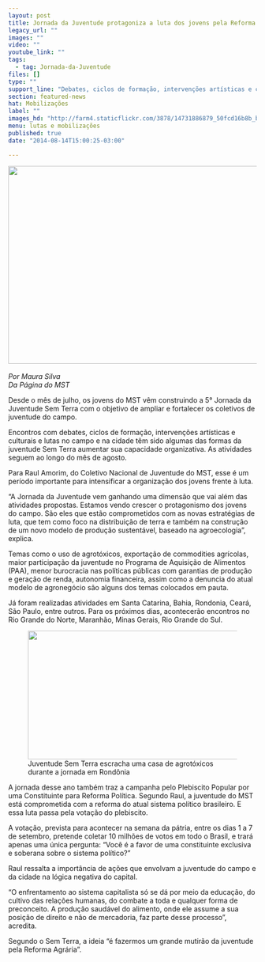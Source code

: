```yaml
---
layout: post
title: Jornada da Juventude protagoniza a luta dos jovens pela Reforma Agrária Popular
legacy_url: ""
images: ""
video: ""
youtube_link: ""
tags:
  - tag: Jornada-da-Juventude
files: []
type: ""
support_line: "Debates, ciclos de formação, intervenções artísticas e culturais e lutas no campo e na cidade."
section: featured-news
hat: Mobilizações
label: ""
images_hd: "http://farm4.staticflickr.com/3878/14731886879_50fcd16b8b_b.jpg"
menu: lutas e mobilizações
published: true
date: "2014-08-14T15:00:25-03:00"

---
```

<p><img alt="" height="400" src="http://farm4.staticflickr.com/3878/14731886879_50fcd16b8b_b.jpg" width="600" /><br />
<br />
<em>Por Maura Silva<br />
Da P&aacute;gina do MST</em></p>

<p>Desde o m&ecirc;s de julho, os jovens do MST v&ecirc;m construindo a 5&deg; Jornada da Juventude Sem Terra com o objetivo de ampliar e fortalecer os coletivos de juventude do campo.</p>

<p>Encontros com debates, ciclos de forma&ccedil;&atilde;o, interven&ccedil;&otilde;es art&iacute;sticas e culturais e lutas no campo e na cidade t&ecirc;m sido algumas das formas da juventude Sem Terra aumentar sua capacidade organizativa. As atividades seguem ao longo do m&ecirc;s de agosto.</p>

<p>Para Raul Amorim, do Coletivo Nacional de Juventude do MST, esse &eacute; um per&iacute;odo importante para intensificar a organiza&ccedil;&atilde;o dos jovens frente &agrave; luta.&nbsp;</p>

<p>&ldquo;A Jornada da Juventude vem ganhando uma dimens&atilde;o que vai al&eacute;m das atividades propostas. Estamos vendo crescer o protagonismo dos jovens do campo. S&atilde;o eles que est&atilde;o comprometidos com as novas estrat&eacute;gias de luta, que tem como foco na distribui&ccedil;&atilde;o de terra e tamb&eacute;m na constru&ccedil;&atilde;o de um novo modelo de produ&ccedil;&atilde;o sustent&aacute;vel, baseado na agroecologia&rdquo;, explica.</p>

<p>Temas como o uso de agrot&oacute;xicos, exporta&ccedil;&atilde;o de commodities agr&iacute;colas, maior participa&ccedil;&atilde;o da juventude no Programa de Aquisi&ccedil;&atilde;o de Alimentos (PAA), menor burocracia nas pol&iacute;ticas p&uacute;blicas com garantias de produ&ccedil;&atilde;o e gera&ccedil;&atilde;o de renda, autonomia financeira, assim como a denuncia do atual modelo de agroneg&oacute;cio s&atilde;o alguns dos temas colocados em pauta.</p>

<p>J&aacute; foram realizadas atividades em Santa Catarina, Bahia, Rondonia, Cear&aacute;, S&atilde;o Paulo, entre outros. Para os pr&oacute;ximos dias, acontecer&atilde;o encontros no Rio Grande do Norte, Maranh&atilde;o,&nbsp;Minas Gerais, Rio Grande do Sul.</p>

<figure class="image"><img alt="" height="260" src="http://farm4.staticflickr.com/3909/14918577185_599d823c42_b.jpg" width="802" />
<figcaption>Juventude Sem Terra escracha uma casa de agrot&oacute;xicos durante a jornada em Rond&ocirc;nia</figcaption>
</figure>

<p>A jornada desse ano tamb&eacute;m traz a campanha pelo Plebiscito Popular por uma Constituinte para Reforma Pol&iacute;tica. Segundo Raul, a juventude do MST est&aacute; comprometida com a reforma do atual sistema pol&iacute;tico brasileiro. E essa luta passa pela vota&ccedil;&atilde;o do plebiscito.&nbsp;</p>

<p>A vota&ccedil;&atilde;o, prevista para acontecer na semana da p&aacute;tria, entre os dias 1 a 7 de setembro, pretende coletar 10 milh&otilde;es de votos em todo o Brasil, e trar&aacute; apenas uma &uacute;nica pergunta: &ldquo;Voc&ecirc; &eacute; a favor de uma constituinte exclusiva e soberana sobre o sistema pol&iacute;tico?&rdquo;</p>

<p>Raul ressalta a import&acirc;ncia de a&ccedil;&otilde;es que envolvam a juventude do campo e da cidade na l&oacute;gica negativa do capital.&nbsp;</p>

<p>&ldquo;O enfrentamento ao sistema capitalista s&oacute; se d&aacute; por meio da educa&ccedil;&atilde;o, do cultivo das rela&ccedil;&otilde;es humanas, do combate a toda e qualquer forma de preconceito. A produ&ccedil;&atilde;o saud&aacute;vel do alimento, onde ele assume a sua posi&ccedil;&atilde;o de direito e n&atilde;o de mercadoria, faz parte desse processo&rdquo;, acredita.</p>

<p>Segundo o Sem Terra, a ideia &ldquo;&eacute; fazermos um grande mutir&atilde;o da juventude pela Reforma Agr&aacute;ria&rdquo;.</p>
